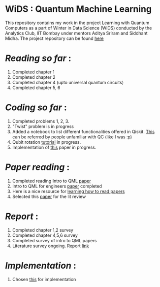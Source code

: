 # **WiDS : Quantum Machine Learning**

This repository contains my work in the project Learning with Quantum Computers as a part of Winter in Data Science (WiDS) conducted by the Analytics Club, IIT Bombay under mentors Aditya Sriram and Siddhant Midha. The project repository can be found [here](https://github.com/siddhant-midha/WiDS-22-Learning-with-quantum-computers-)

# *Reading so far* : 
1. Completed chapter 1
2. Completed chapter 2
3. Completed chapter 4 (upto universal quantum circuits)
4. Completed chapter 5, 6

# *Coding so far* : 
1. Completed problems 1, 2, 3.
2. "Twist" problem is in progress
3. Added a notebook to list different functionalities offered in Qiskit. [This](https://github.com/Ihsoj-Mahos/WiDS-QML/blob/master/Week%201/QML_Intro.ipynb) can be referred by people unfamiliar with QC (like I was :p)
4. Qubit rotation [tutorial](https://pennylane.ai/qml/demos/tutorial_qubit_rotation.html) in progress.
5. Implementation of [this](https://pennylane.ai/qml/demos/tutorial_geometric_qml.html) paper in progress.

# *Paper reading* : 
1. Completed reading Intro to QML [paper](https://arxiv.org/abs/1409.3097)
2. Intro to QML for engineers [paper](https://arxiv.org/abs/2205.09510) completed
3. Here is a nice resource for [learning how to read papers](https://web.stanford.edu/class/ee384m/Handouts/HowtoReadPaper.pdf)
4. Selected this [paper](https://arxiv.org/pdf/1401.2142.pdf) for the lit review

# *Report* : 
1. Completed chapter 1,2 survey
2. Completed chapter 4,5,6 survey
3. Completed survey of intro to QML papers
4. Literature survey ongoing. Report [link](https://github.com/Ihsoj-Mahos/WiDS-QML/blob/master/Report/report.pdf)

# *Implementation* : 
1. Chosen [this](https://pennylane.ai/qml/demos/tutorial_geometric_qml.html) for implementation
